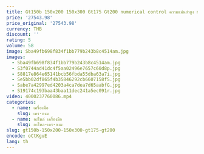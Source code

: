 ```yaml
---
title: Gt150b 150x200 150x300 Gt175 Gt200 numerical control ความแม่นยําสูง numerical control เครื่องมือ modular vice 175x300
price: '27543.98'
price_original: '27543.98'
currency: THB
discount: ''
rating: 5
volume: 58
image: Sba49fb698f834f1bb779b243b8c4514am.jpg
images:
  - Sba49fb698f834f1bb779b243b8c4514am.jpg
  - S3f0744ad41dc4f5aa02496e7657c60d8p.jpg
  - S8817e864e65141bcb56fbda55dba63a7i.jpg
  - Se5bb02df865f4b35846292cb6607158fS.jpg
  - Sabe7a42997ed4203a4ca7dea7d65aabfG.jpg
  - S19174c193baa43baa11dec241a5ec091r.jpg
video: 4000237760086.mp4
categories:
  - name: เครื่องมือ
    slug: เคร-องม
  - name: อะไหล่ เครื่องมือ
    slug: อะไหล-เคร-องม
slug: gt150b-150x200-150x300-gt175-gt200
encode: oCtKguE
lang: th
---
```

  